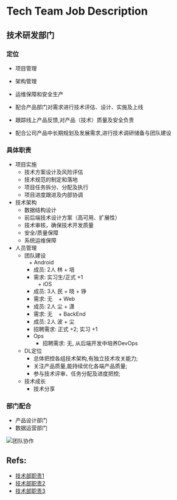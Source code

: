 # Tech Team Job Description

## 技术研发部门

### 定位

- 项目管理
- 架构管理
- 运维保障和安全生产

- 配合产品部门对需求进行技术评估、设计、实施及上线
- 跟踪线上产品反馈,对产品（技术）质量及安全负责
- 配合公司产品中长期规划及发展需求,进行技术调研储备与团队建设

### 具体职责
- 项目实施
  - 技术方案设计及风险评估
  - 技术规范的制定和落地
  - 项目任务拆分、分配及执行
  - 项目进度跟进及内部协调
- 技术架构
  - 数据结构设计
  - 前后端技术设计方案（高可用、扩展性）
  - 技术审核，确保技术开发质量
  - 安全/质量保障
  - 系统运维保障
- 人员管理
  - 团队建设  
    + Android
      - 成员: 2人 林 + 培
      - 需求: 实习生/正式 +1  
    + iOS
      - 成员: 3人 民 + 晓 + 铮
      - 需求: 无
    + Web
      - 成员: 2人 尘 + 潇
      - 需求: 无
    + BackEnd
      - 成员: 2人 波 + 尘
      - 招聘需求: 正式 +2; 实习 +1  
    + Ops
      - 招聘需求: 无, 从后端开发中培养DevOps  
  - DL定位
    + 总体把控各组技术架构,有独立技术攻关能力;
    + 关注产品质量,能持续优化各端产品质量;
    + 参与技术评审、任务分配及进度把控;
  - 技术成长    
    + 技术分享

### 部门配合
- 产品设计部门
- 数据运营部门

![团队协作](http://7j1ztl.com1.z0.glb.clouddn.com/TechWorkFlow20161211.png)


## Refs:
- [技术部职责1](http://wenku.baidu.com/view/8c28c329b4daa58da0114a14.html)
- [技术部职责2](http://wenku.baidu.com/view/66f0e4283169a4517723a3b6.html)
- [技术部职责3](http://www.wenkuxiazai.com/doc/b6c801d4e53a580217fcfe2e-2.html)
